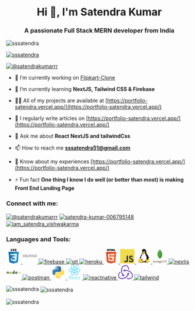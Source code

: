 <h1 align="center">Hi 👋, I'm Satendra Kumar</h1>
<h3 align="center">A passionate Full Stack MERN developer from India</h3>

<p align="left"> <img src="https://komarev.com/ghpvc/?username=sssatendra&label=Profile%20views&color=0e75b6&style=flat" alt="sssatendra" /> </p>

<p align="left"> <a href="https://github.com/ryo-ma/github-profile-trophy"><img src="https://github-profile-trophy.vercel.app/?username=sssatendra" alt="sssatendra" /></a> </p>

<p align="left"> <a href="https://twitter.com/@satendrakumarrr" target="blank"><img src="https://img.shields.io/twitter/follow/@satendrakumarrr?logo=twitter&style=for-the-badge" alt="@satendrakumarrr" /></a> </p>

- 🔭 I’m currently working on [Flipkart-Clone](https://flipkart-clone-1a222.web.app/)

- 🌱 I’m currently learning **NextJS, Tailwind CSS & Firebase**

- 👨‍💻 All of my projects are available at [https://portfolio-satendra.vercel.app/](https://portfolio-satendra.vercel.app/)

- 📝 I regularly write articles on [https://portfolio-satendra.vercel.app/](https://portfolio-satendra.vercel.app/)

- 💬 Ask me about **React NextJS and tailwindCss**

- 📫 How to reach me **sssatendra51@gmail.com**

- 📄 Know about my experiences [https://portfolio-satendra.vercel.app/](https://portfolio-satendra.vercel.app/)

- ⚡ Fun fact **One thing I know I do well (or better than most) is making Front End Landing Page**

<h3 align="left">Connect with me:</h3>
<p align="left">
<a href="https://twitter.com/@satendrakumarrr" target="blank"><img align="center" src="https://raw.githubusercontent.com/rahuldkjain/github-profile-readme-generator/master/src/images/icons/Social/twitter.svg" alt="@satendrakumarrr" height="30" width="40" /></a>
<a href="https://linkedin.com/in/satendra-kumar-006795148" target="blank"><img align="center" src="https://raw.githubusercontent.com/rahuldkjain/github-profile-readme-generator/master/src/images/icons/Social/linked-in-alt.svg" alt="satendra-kumar-006795148" height="30" width="40" /></a>
<a href="https://instagram.com/iam_satendra_vishwakarma" target="blank"><img align="center" src="https://raw.githubusercontent.com/rahuldkjain/github-profile-readme-generator/master/src/images/icons/Social/instagram.svg" alt="iam_satendra_vishwakarma" height="30" width="40" /></a>
</p>

<h3 align="left">Languages and Tools:</h3>
<p align="left"> <a href="https://www.w3schools.com/css/" target="_blank"> <img src="https://raw.githubusercontent.com/devicons/devicon/master/icons/css3/css3-original-wordmark.svg" alt="css3" width="40" height="40"/> </a> <a href="https://expressjs.com" target="_blank"> <img src="https://raw.githubusercontent.com/devicons/devicon/master/icons/express/express-original-wordmark.svg" alt="express" width="40" height="40"/> </a> <a href="https://firebase.google.com/" target="_blank"> <img src="https://www.vectorlogo.zone/logos/firebase/firebase-icon.svg" alt="firebase" width="40" height="40"/> </a> <a href="https://git-scm.com/" target="_blank"> <img src="https://www.vectorlogo.zone/logos/git-scm/git-scm-icon.svg" alt="git" width="40" height="40"/> </a> <a href="https://heroku.com" target="_blank"> <img src="https://www.vectorlogo.zone/logos/heroku/heroku-icon.svg" alt="heroku" width="40" height="40"/> </a> <a href="https://www.w3.org/html/" target="_blank"> <img src="https://raw.githubusercontent.com/devicons/devicon/master/icons/html5/html5-original-wordmark.svg" alt="html5" width="40" height="40"/> </a> <a href="https://developer.mozilla.org/en-US/docs/Web/JavaScript" target="_blank"> <img src="https://raw.githubusercontent.com/devicons/devicon/master/icons/javascript/javascript-original.svg" alt="javascript" width="40" height="40"/> </a> <a href="https://www.linux.org/" target="_blank"> <img src="https://raw.githubusercontent.com/devicons/devicon/master/icons/linux/linux-original.svg" alt="linux" width="40" height="40"/> </a> <a href="https://www.mongodb.com/" target="_blank"> <img src="https://raw.githubusercontent.com/devicons/devicon/master/icons/mongodb/mongodb-original-wordmark.svg" alt="mongodb" width="40" height="40"/> </a> <a href="https://nextjs.org/" target="_blank"> <img src="https://cdn.worldvectorlogo.com/logos/nextjs-3.svg" alt="nextjs" width="40" height="40"/> </a> <a href="https://nodejs.org" target="_blank"> <img src="https://raw.githubusercontent.com/devicons/devicon/master/icons/nodejs/nodejs-original-wordmark.svg" alt="nodejs" width="40" height="40"/> </a> <a href="https://postman.com" target="_blank"> <img src="https://www.vectorlogo.zone/logos/getpostman/getpostman-icon.svg" alt="postman" width="40" height="40"/> </a> <a href="https://www.python.org" target="_blank"> <img src="https://raw.githubusercontent.com/devicons/devicon/master/icons/python/python-original.svg" alt="python" width="40" height="40"/> </a> <a href="https://reactjs.org/" target="_blank"> <img src="https://raw.githubusercontent.com/devicons/devicon/master/icons/react/react-original-wordmark.svg" alt="react" width="40" height="40"/> </a> <a href="https://reactnative.dev/" target="_blank"> <img src="https://reactnative.dev/img/header_logo.svg" alt="reactnative" width="40" height="40"/> </a> <a href="https://redux.js.org" target="_blank"> <img src="https://raw.githubusercontent.com/devicons/devicon/master/icons/redux/redux-original.svg" alt="redux" width="40" height="40"/> </a> <a href="https://tailwindcss.com/" target="_blank"> <img src="https://www.vectorlogo.zone/logos/tailwindcss/tailwindcss-icon.svg" alt="tailwind" width="40" height="40"/> </a> </p>

<p><img align="left" src="https://github-readme-stats.vercel.app/api/top-langs?username=sssatendra&show_icons=true&locale=en&layout=compact" alt="sssatendra" /></p>

<p>&nbsp;<img align="center" src="https://github-readme-stats.vercel.app/api?username=sssatendra&show_icons=true&locale=en" alt="sssatendra" /></p>

<p><img align="center" src="https://github-readme-streak-stats.herokuapp.com/?user=sssatendra&" alt="sssatendra" /></p>
